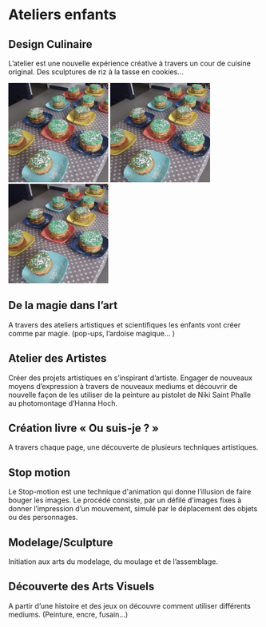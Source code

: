 # Ateliers enfants

## Design Culinaire

L’atelier est une nouvelle expérience créative à travers un cour de cuisine original. Des sculptures de riz à la tasse en cookies... 

![alt text](./images/design_culinaire.jpg "Design culinaire 1")
![alt text](./images/design_culinaire.jpg "Design culinaire 2")
![alt text](./images/design_culinaire.jpg "Design culinaire 3")

 
## De la magie dans l’art

A travers des ateliers artistiques et scientifiques les enfants vont créer comme par magie. (pop-ups, l’ardoise magique… )

## Atelier des Artistes

Créer des projets artistiques en s’inspirant d’artiste. Engager de nouveaux moyens d’expression à travers de nouveaux mediums et découvrir de nouvelle façon de les utiliser de la peinture au pistolet de Niki Saint Phalle au photomontage d’Hanna Hoch. 

## Création livre « Ou suis-je ? »

A travers chaque page, une découverte de plusieurs techniques artistiques. 
 
## Stop motion

Le Stop-motion est une technique d'animation qui donne l’illusion de faire bouger les images. Le procédé consiste, par un défilé d'images fixes à donner l’impression d’un mouvement, simulé par le déplacement des objets ou des personnages. 
                                                                                    
## Modelage/Sculpture

Initiation aux arts du modelage, du moulage et de l’assemblage.
 
## Découverte des Arts Visuels

A partir d’une histoire et des jeux on découvre comment utiliser différents mediums. (Peinture, encre, fusain…)
